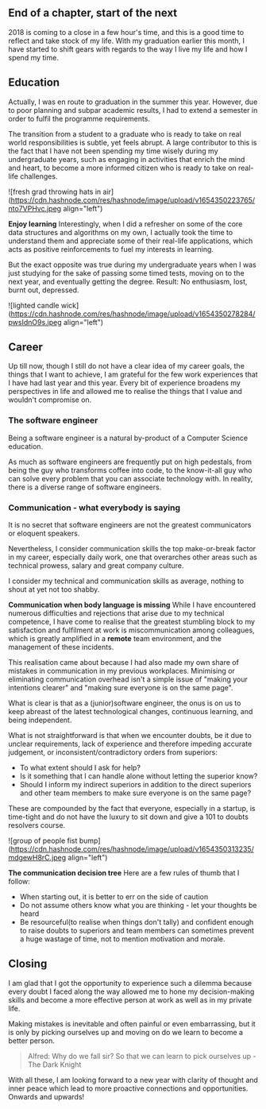 ## End of a chapter, start of the next

2018 is coming to a close in a few hour's time, and this is a good time to reflect and take stock of my life. With my graduation earlier this month, I have started to shift gears with regards to the way I live my life and how I spend my time.

## Education

Actually, I was en route to graduation in the summer this year. However, due to poor planning and subpar academic results, I had to extend a semester in order to fulfil the programme requirements.

The transition from a student to a graduate who is ready to take on real world responsibilities is subtle, yet feels abrupt.
A large contributor to this is the fact that I have not been spending my time wisely during my undergraduate years, such as engaging in activities that enrich the mind and heart, to become a more informed citizen who is ready to take on real-life challenges.


![fresh grad throwing hats in air](https://cdn.hashnode.com/res/hashnode/image/upload/v1654350223765/nto7VPHvc.jpeg align="left")

**Enjoy learning** 
Interestingly, when I did a refresher on some of the core data structures and algorithms on my own, I actually took the time to understand them and appreciate some of their real-life applications, which acts as positive reinforcements to fuel my interests in learning.

But the exact opposite was true during my undergraduate years when I was just studying for the sake of passing some timed tests, moving on to the next year, and eventually getting the degree.
Result: No enthusiasm, lost, burnt out, depressed.


![lighted candle wick](https://cdn.hashnode.com/res/hashnode/image/upload/v1654350278284/pwsIdnO9s.jpeg align="left")

## Career

Up till now, though I still do not have a clear idea of my career goals, the things that I want to achieve, I am grateful for the few work experiences that I have had last year and this year. Every bit of experience broadens my perspectives in life and allowed me to realise the things that I value and wouldn't compromise on.

### The software engineer

Being a software engineer is a natural by-product of a Computer Science education.

As much as software engineers are frequently put on high pedestals, from being the guy who transforms coffee into code, to the know-it-all guy who can solve every problem that you can associate technology with.
In reality, there is a diverse range of software engineers.

### Communication - what everybody is saying

It is no secret that software engineers are not the greatest communicators or eloquent speakers. 

Nevertheless, I consider communication skills the top make-or-break factor in my career, especially daily work, one that overarches other areas such as technical prowess, salary and great company culture. 

I consider my technical and communication skills as average, nothing to shout at yet not too 
shabby.

**Communication when body language is missing**
While I have encountered numerous difficulties and rejections that arise due to my technical competence, I have come to realise that the greatest stumbling block to my satisfaction and fulfilment at work is miscommunication among colleagues, which is greatly amplified in a **remote** team environment, and the management of these incidents.

This realisation came about because I had also made my own share of mistakes in communication in my previous workplaces.
Minimising or eliminating communication overhead isn't a simple issue of "making your intentions clearer" and "making sure everyone is on the same page".

What is clear is that as a (junior)software engineer, the onus is on us to keep abreast of the latest technological changes, continuous learning, and being independent.

What is not straightforward is that when we encounter doubts, be it due to unclear requirements, lack of experience and therefore impeding accurate judgement, or inconsistent/contradictory orders from superiors:

-   To what extent should I ask for help?
-   Is it something that I can handle alone without letting the superior know?
-   Should I inform my indirect superiors in addition to the direct superiors and other team members to make sure everyone is on the same page?

These are compounded by the fact that everyone, especially in a startup, is time-tight and do not have the luxury to sit down and give a 101 to doubts resolvers course.


![group of people fist bump](https://cdn.hashnode.com/res/hashnode/image/upload/v1654350313235/mdgewH8rC.jpeg align="left")

**The communication decision tree** Here are a few rules of thumb that I follow:
-   When starting out, it is better to err on the side of caution
-   Do not assume others know what you are thinking - let your thoughts be heard
-   Be resourceful(to realise when things don't tally) and confident enough to raise doubts to superiors and team members can sometimes prevent a huge wastage of time, not to mention motivation and morale.

## Closing

I am glad that I got the opportunity to experience such a dilemma because every doubt I faced along the way allowed me to hone my decision-making skills and become a more effective person at work as well as in my private life.

Making mistakes is inevitable and often painful or even embarrassing, but it is only by picking ourselves up and moving on do we learn to become a better person.

> Alfred: Why do we fall sir? So that we can learn to pick ourselves up - The Dark Knight

With all these, I am looking forward to a new year with clarity of thought and inner peace which lead to more proactive connections and opportunities. Onwards and upwards!